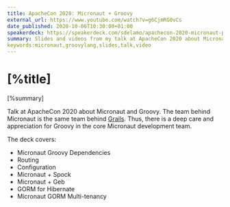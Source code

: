 ```yaml
---
title: ApacheCon 2020: Micronaut + Groovy
external_url: https://www.youtube.com/watch?v=g6CjmRG0vCs 
date_published: 2020-10-06T10:30:00+01:00
speakerdeck: https://speakerdeck.com/sdelamo/apachecon-2020-micronaut-plus-groovy
summary: Slides and videos from my talk at ApacheCon 2020 about Micronaut and Groovy
keywords:micronaut,groovylang,slides,talk,video
---
```


# [%title]

[%summary]

Talk at ApacheCon 2020 about Micronaut and Groovy. The team behind Micronaut is the same team behind [Grails](https://grails.org). Thus, there is a deep care and appreciation for Groovy in the core Micronaut development team. 

The deck covers:

- Micronaut Groovy Dependencies
- Routing
- Configuration
- Micronaut + Spock
- Micronaut + Geb
- GORM for Hibernate
- Micronaut GORM Multi-tenancy

<script async class="speakerdeck-embed" data-id="0372abab3ced44dbbd2a880339aab1f0" data-ratio="1.77469670710572" src="//speakerdeck.com/assets/embed.js"></script>
